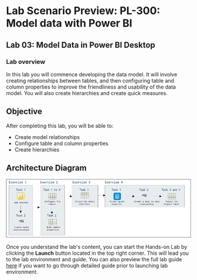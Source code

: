# Lab Scenario Preview: PL-300: Model data with Power BI

## Lab 03: Model Data in Power BI Desktop

### Lab overview

In this lab you will commence developing the data model. It will involve creating relationships between tables, and then configuring table and column properties to improve the friendliness and usability of the data model. You will also create hierarchies and create quick measures. 

## Objective
  
After completing this lab, you will be able to: 

- Create model relationships
- Configure table and column properties
- Create hierarchies

## Architecture Diagram

  ![](media/Mod3-PL300.png)

Once you understand the lab's content, you can start the Hands-on Lab by clicking the **Launch** button located in the top right corner. This will lead you to the lab environment and guide. You can also preview the full lab guide [here](https://experience.cloudlabs.ai/#/labguidepreview/7cd78999-8cbb-4238-bc93-ccb1e23bd2a5) if you want to go through detailed guide prior to launching lab environment.
